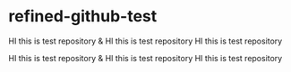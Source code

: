 # refined-github-test
HI this is test repository & HI this is test repository
HI this is test repository

HI this is test repository & HI this is test repository
HI this is test repository

